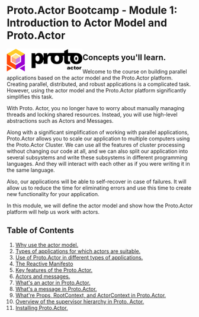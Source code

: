 # Proto.Actor Bootcamp - Module 1: Introduction to Actor Model and Proto.Actor

<img src="images/protowhite.png" alt="protowhite" style="float: left; zoom: 20%;" />

## Concepts you'll learn.

Welcome to the course on building parallel applications based on the actor model and the Proto.Actor platform. Creating parallel, distributed, and robust applications is a complicated task. However, using the actor model and the Proto.Actor platform significantly simplifies this task.

With Proto. Actor, you no longer have to worry about manually managing threads and locking shared resources. Instead, you will use high-level abstractions such as Actors and Messages.

Along with a significant simplification of working with parallel applications, Proto.Actor allows you to scale our application to multiple computers using the Proto.Actor Cluster. We can use all the features of cluster processing without changing our code at all, and we can also split our application into several subsystems and write these subsystems in different programming languages. And they will interact with each other as if you were writing it in the same language. 

Also, our applications will be able to self-recover in case of failures.  It will allow us to reduce the time for eliminating errors and use this time to create new functionality for your application.

In this module, we will define the actor model and show how the Proto.Actor platform will help us work with actors.

## Table of Contents

1. [Why use the actor model.](lesson-1/README.md)
2. [Types of applications for which actors are suitable.](lesson-2/README.md)
3. [Use of Proto.Actor in different types of applications.](lesson-3/README.md)
4. [The Reactive Manifesto](lesson-4/README.md)
5. [Key features of the Proto.Actor.](lesson-5/README.md)
6. [Actors and messages.](lesson-6/README.md)
7. [What's an actor in Proto.Actor.](lesson-7/README.md)
8. [What's a message in Proto.Actor.](lesson-8/README.md)
9. [What're Props, RootContext, and ActorContext in Proto.Actor.](lesson-9/README.md)
10. [Overview of the supervisor hierarchy in Proto. Actor.](lesson-10/README.md)
11. [Installing Proto.Actor.](lesson-11/README.md)
